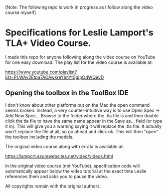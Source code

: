 [Note: The following repo is work in progress as I follow along the video course myself]

# Specifications for Leslie Lamport's TLA+ Video Course.

I made this repo for anyone following along the video course on YouTube for one easy download. 
The play list for the video course is available at:

https://www.youtube.com/playlist?list=PLWAv2Etpa7AOAwkreYImYt0gIpOdWQevD

## Opening the toolbox in the ToolBox IDE
I don't know about other platforms but on the Mac the open command seems broken. Instead, a very counter-intuitive way is to use 
Open Spec -> Add New Spec...
Browse to the folder where the .tla file is and then double click the tla file to have the same name appear in the Save as... field (or type it in). This will give you a warning saying it will replace the .tla file. It actually won't replace the file at all, so go ahead and click ok. This will then "open" the toolbox including the models.


The original video course along with errata is available at: 

https://lamport.azurewebsites.net/video/videos.html

In the original video course (not YouTube), specification code will automatically appear below the video tutorial at the exact time Leslie references them and asks you to pause the video. 


All copyrights remain with the original authors. 
